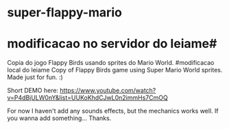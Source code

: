 super-flappy-mario
==================
# modificacao no servidor do leiame#
Copia do jogo Flappy Birds usando sprites do Mario World.
#modificacao local do leiame
Copy of Flappy Birds game using Super Mario World sprites. Made just for fun. :)

Short DEMO here:
https://www.youtube.com/watch?v=P4dBjULW0nY&list=UUKoKhdCJwL0n2immHs7CmOQ

For now I haven't add any sounds effects, but the mechanics works well. 
If you wanna add something... Thanks. 
